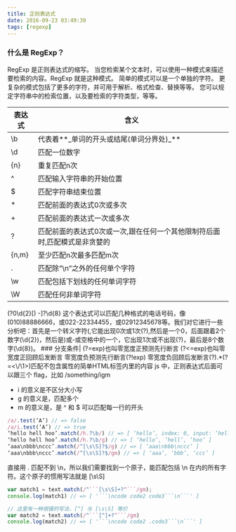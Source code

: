 ```yaml
---
title: 正则表达式
date: 2016-09-23 03:49:39
tags: [regexp]
---
```

### **什么是 RegExp？**
RegExp 是正则表达式的缩写。
当您检索某个文本时，可以使用一种模式来描述要检索的内容。RegExp 就是这种模式。
简单的模式可以是一个单独的字符。
更复杂的模式包括了更多的字符，并可用于解析、格式检查、替换等等。
您可以规定字符串中的检索位置，以及要检索的字符类型，等等。<!--more-->
<table><thead><tr><th>表达式</th><th>含义</th></tr></thead><tbody><tr><td>\b</td><td>代表着**_单词的开头或结尾(单词分界处)_**</td></tr><tr><td>\d</td><td>匹配一位数字</td></tr><tr><td>{n}</td><td>重复匹配n次</td></tr><tr><td>^</td><td>匹配输入字符串的开始位置</td></tr><tr><td>$</td><td>匹配字符串结束位置</td></tr><tr><td>*</td><td>匹配前面的表达式0次或多次</td></tr><tr><td>+</td><td>匹配前面的表达式一次或多次</td></tr><tr><td>?</td><td>匹配前面的表达式0次或一次,跟在任何一个其他限制符后面时,匹配模式是非贪婪的</td></tr><tr><td>{n,m}</td><td>至少匹配n次最多匹配m次</td></tr><tr><td>.</td><td>匹配除”\n”之外的任何单个字符</td></tr><tr><td>\w</td><td>匹配包括下划线的任何单词字符</td></tr><tr><td>\W</td><td>匹配任何非单词字符</td></tr></tbody></table>
(?0\d{2}[) -]?\d{8}
这个表达式可以匹配几种格式的电话号码，像(010)88886666，或022-22334455，或02912345678等。我们对它进行一些分析吧：首先是一个转义字符(,它能出现0次或1次(?),然后是一个0，后面跟着2个数字(\d{2})，然后是)或-或空格中的一个，它出现1次或不出现(?)，最后是8个数字(\d{8})。
### 分支条件|
(?=exp)也叫零宽度正预测先行断言
(?<=exp)也叫零宽度正回顾后发断言
零宽度负预测先行断言(?!exp)
零宽度负回顾后发断言(?<!exp)
(?<=<(\w+)>).*(?=<\/\1>)匹配不包含属性的简单HTML标签内里的内容
js 中，正则表达式后面可以跟三个 flag，比如 /something/igm

* i 的意义是不区分大小写
* g 的意义是，匹配多个
* m 的意义是，是 ^ 和 $ 可以匹配每一行的开头
```javascript
/a/.test(‘A’) // => false
/a/i.test(‘A’) // => true
‘hello hell hoo’.match(/h.?\b/) // => [ ‘hello’, index: 0, input: ‘hello hell hoo’ ]
‘hello hell hoo’.match(/h.?\b/g) // => [ ‘hello’, ‘hell’, ‘hoo’ ]
‘aaa\nbbb\nccc’.match(/^[\s\S]?$/g) // => [ ‘aaa\nbbb\nccc’ ]
‘aaa\nbbb\nccc’.match(/^[\s\S]?$/gm) // => [ ‘aaa’, ‘bbb’, ‘ccc’ ]
```
直接用 . 匹配不到 \n，所以我们需要找到一个原子，能匹配包括 \n 在内的所有字符。这个原子的惯用写法就是 [\s\S]
```javascript
var match1 = text.match(/^```[\s\S]+?^```/gm);
console.log(match1) // => [ '```\ncode code2 code3```\n```' ]

// 这里有一种很骚的写法，[^] 与 [\s\S] 等价
var match2 = text.match(/^```[^]+?^```/gm)
console.log(match2) // => [ '```\ncode code2 .code3```\n```' ]
```
